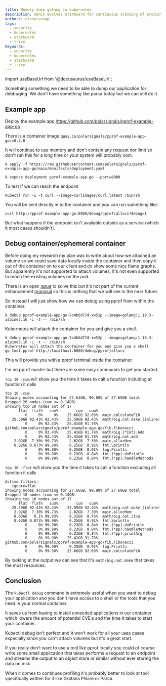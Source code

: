 ```yaml
---
title: Memory dump golang in kubernetes
description: Xenit evolves Starboard for continuous scanning of production workloads.
authors: nissessenap
tags:
  - security
  - kubernetes
  - starboard
  - trivy
keywords:
  - security
  - kubernetes
  - starboard
  - trivy
---
```


import useBaseUrl from '@docusaurus/useBaseUrl';

Something something we need to be able to dump our application for debbuging.
We don't have something like parca today but we can still do it.

<!-- truncate -->

## Example app

Deploy the example app https://github.com/polarsignals/pprof-example-app-go

There is a container image `quay.io/polarsignals/pprof-example-app-go:v0.2.0`

It will continue to use memory and don't contain any request nor limit so don't run this for a long time or your system will probably oom.

```shell
k apply -f https://raw.githubusercontent.com/polarsignals/pprof-example-app-go/main/manifests/deployment.yaml

k expose deployment pprof-example-app-go --port=8080
```

To test if we can reach the endpoint

```shell
kubectl run -i -t curl --image=curlimages/curl:latest /bin/sh
```

You will be sent directly in to the container and you can run something like:

```shell
curl http://pprof-example-app-go:8080/debug/pprof/allocs?debug=1
```

But what happens if the endpoint isn't available outside as a service (which it most cases shouldn't).

## Debug container/ephemeral container

Before doing my research my plan was to write about how we attached an volume so we could
save data locally inside the container and then copy it out of the container on to our client and
do show some nice flame graphs. But apparently it's not supported to attach volumes, it's not even supported to reach the existing volumes on the pod.

There is an open [issue](https://github.com/kubernetes/kubectl/issues/1071) to solve this but it's not part of the current enhancement [proposal](https://github.com/kubernetes/enhancements/issues/1441) so this is nothing that we will see in the near future.

So instead I will just show how we can debug using pprof from within the container.

```shell
k debug pprof-example-app-go-7c4b6d77d-xw52p --image=golang:1.19.3-alpine3.16 -i -t -- /bin/sh
```

Kubernetes will attach the container for you and give you a shell.

```shell
k debug pprof-example-app-go-7c4b6d77d-xw52p --image=golang:1.19.3-alpine3.16 -i -t -- /bin/sh
Kubernetes will attach the container for you and give you a shell
go tool pprof http://localhost:8080/debug/pprof/allocs
```

This will provide you with a pprof terminal inside the container.

I'm no pprof master but there are some easy commands to get you started.

`top 10 -cum` will show you the time it takes to call a function including all function it calls

```pprof
top 10 -cum
Showing nodes accounting for 27.63GB, 99.80% of 27.69GB total
Dropped 26 nodes (cum <= 0.14GB)
Showing top 10 nodes out of 17
      flat  flat%   sum%        cum   cum%
         0     0%     0%    25.66GB 92.69%  main.calculateFib
   25.59GB 92.43% 92.43%    25.59GB 92.43%  math/big.nat.make (inline)
         0     0% 92.43%    25.41GB 91.78%  github.com/polarsignals/pprof-example-app-go/fib.Fibonacci
         0     0% 92.43%    25.41GB 91.78%  math/big.(*Int).Add
         0     0% 92.43%    25.41GB 91.78%  math/big.nat.add
    2.02GB  7.30% 99.73%     2.02GB  7.30%  main.allocMem
    0.02GB 0.073% 99.80%     0.25GB  0.91%  fmt.Sprintln
         0     0% 99.80%     0.25GB  0.91%  log.Println
         0     0% 99.80%     0.23GB  0.84%  fmt.(*pp).doPrintln
         0     0% 99.80%     0.23GB  0.84%  fmt.(*pp).handleMethods
```

`top 10 -flat` will show you the time it takes to call a function excluding all function it calls

```pprof
Active filters:
   ignore=flat
Showing nodes accounting for 27.66GB, 99.90% of 27.69GB total
Dropped 10 nodes (cum <= 0.14GB)
Showing top 10 nodes out of 17
      flat  flat%   sum%        cum   cum%
   25.59GB 92.43% 92.43%    25.59GB 92.43%  math/big.nat.make (inline)
    2.02GB  7.30% 99.73%     2.02GB  7.30%  main.allocMem
    0.03GB   0.1% 99.83%     0.21GB  0.76%  math/big.nat.itoa
    0.02GB 0.073% 99.90%     0.25GB  0.91%  fmt.Sprintln
         0     0% 99.90%     0.23GB  0.84%  fmt.(*pp).doPrintln
         0     0% 99.90%     0.23GB  0.84%  fmt.(*pp).handleMethods
         0     0% 99.90%     0.23GB  0.84%  fmt.(*pp).printArg
         0     0% 99.90%    25.41GB 91.78%  github.com/polarsignals/pprof-example-app-go/fib.Fibonacci
         0     0% 99.90%     0.25GB  0.91%  log.Println
         0     0% 99.90%    25.66GB 92.69%  main.calculateFib
```

By looking at the output we can see that it's `math/big.nat.make` that takes the most resources.

## Conclusion

The `kubectl debug` command is extremely useful when you want to debug your application and you
don't have access to a shell or the tools that you need in your normal container.

It saves us from having to install unneeded applications in our container which lowers the amount of potential CVE:s and the time it takes to start your container.

Kubectl debug isn't perfect and it won't work for all your uses cases especially since you can't
attach volumes but it's a great start.

If you really don't want to use a tool like pprof locally you could of course write some small application that takes performs a request to an endpoint and streams the output to an object store or similar without ever storing the data on disk.

When it comes to continues profiling it's probably better to look at tool specifically written for it like Grafana Phlare or Parca.
